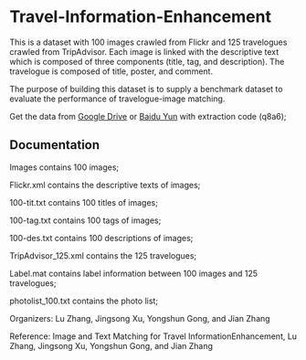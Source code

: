 # Travel-Information-Enhancement
This is a dataset with 100 images crawled from Flickr and 125 travelogues crawled from TripAdvisor. Each image is linked with the descriptive text which is composed of three components (title, tag, and description). The travelogue is composed of title, poster, and comment. 

The purpose of building this dataset is to supply a benchmark dataset to evaluate the performance of travelogue-image matching. 


Get the data from [Google Drive](https://studentutsedu-my.sharepoint.com/:u:/g/personal/12522417_student_uts_edu_au/EUESDatbL_9AsON9eP4_xXcB0eP8_6T1NnzaLI87clBAIA?e=4mI7qI) or [Baidu Yun](https://pan.baidu.com/s/1BFG0ZxLWRDqkExPYphCFSA) with extraction code (q8a6);

## Documentation

Images contains 100 images;

Flickr.xml contains the descriptive texts of images;

100-tit.txt contains 100 titles of images;

100-tag.txt contains 100 tags of images;

100-des.txt contains 100 descriptions of images;

TripAdvisor_125.xml contains the 125 travelogues;

Label.mat contains label information between 100 images and 125 travelogues;

photolist_100.txt contains the photo list;



Organizers: Lu Zhang, Jingsong Xu, Yongshun Gong, and Jian Zhang

Reference: Image and Text Matching for Travel InformationEnhancement, Lu Zhang, Jingsong Xu, Yongshun Gong, and Jian Zhang
